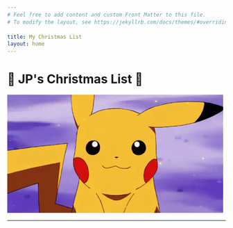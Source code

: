 ```yaml
---
# Feel free to add content and custom Front Matter to this file.
# To modify the layout, see https://jekyllrb.com/docs/themes/#overriding-theme-defaults

title: My Christmas List
layout: home
---
```


# 🎄 JP's Christmas List 🎄
![Pikachu](/assets/pikachu.gif)

---
